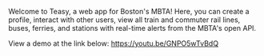 Welcome to Teasy, a web app for Boston's MBTA! Here, you can create a profile, interact with other users, view all train and commuter rail lines, buses, ferries, and stations with real-time alerts from the MBTA's open API.

View a demo at the link below:
https://youtu.be/GNPO5wTvBdQ
